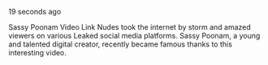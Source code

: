 19 seconds ago

Sassy Poonam Video Link Nudes took the internet by storm and amazed viewers on various Leaked social media platforms. Sassy Poonam, a young and talented digital creator, recently became famous thanks to this interesting video.
